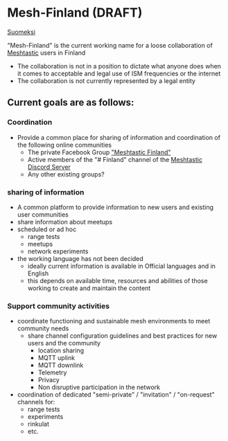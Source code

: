 # Mesh-Finland (DRAFT)

[Suomeksi](README-fi.md)

"Mesh-Finland" is the current working name for a loose collaboration of [Meshtastic](https://meshtastic.org/docs/introduction/) users in Finland

* The collaboration is not in a position to dictate what anyone does when it comes to acceptable and legal use of ISM frequencies or the internet
* The collaboration is not currently represented by a legal entity

## Current goals are as follows:

### Coordination

* Provide a common place for sharing of information and coordination of the following online communities
  * The private Facebook Group ["Meshtastic Finland"](https://www.facebook.com/groups/414988777858703/permalink/469839825706931)
  * Active members of the "# Finland" channel of the [Meshtastic Discord Server](https://discord.com/invite/ktMAKGBnBs)
  * Any other existing groups?

### sharing of information

* A common platform to provide information to new users and existing user communities
 * share information about meetups
 * scheduled or ad hoc
   * range tests
   * meetups
   * network experiments
* the working language has not been decided
  * ideally current information is available in Official languages and in English
  * this depends on available time, resources and abilities of those working to create and maintain the content

###  Support community activities

* coordinate functioning and sustainable mesh environments to meet community needs
  * share channel configuration guidelines and best practices for new users and the community
    * location sharing
    * MQTT uplink
    * MQTT downlink
    * Telemetry
    * Privacy
    * Non disruptive participation in the network
* coordination of dedicated "semi-private" / "invitation" / "on-request" channels for:
  * range tests
  * experiments
  * rinkulat
  * etc.

